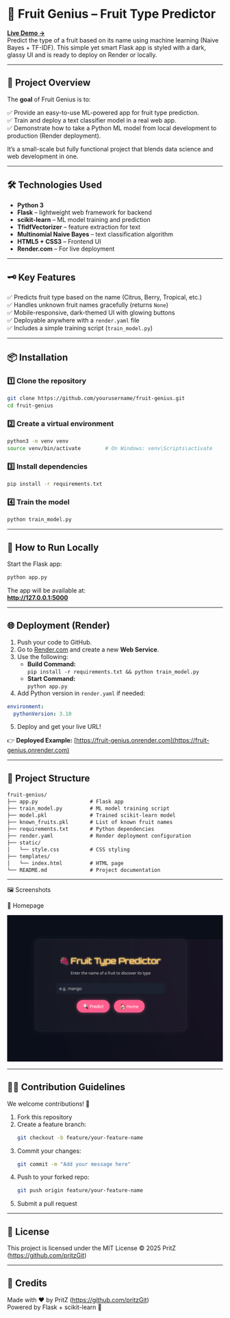 
# 🍓 Fruit Genius – Fruit Type Predictor

**[Live Demo →](https://fruit-genius.onrender.com)**  
Predict the type of a fruit based on its name using machine learning (Naive Bayes + TF-IDF). This simple yet smart Flask app is styled with a dark, glassy UI and is ready to deploy on Render or locally.

---

## 📖 Project Overview

The **goal** of Fruit Genius is to:  

✅ Provide an easy-to-use ML-powered app for fruit type prediction.  
✅ Train and deploy a text classifier model in a real web app.  
✅ Demonstrate how to take a Python ML model from local development to production (Render deployment).  

It’s a small-scale but fully functional project that blends data science and web development in one.

---

## 🛠️ Technologies Used

- **Python 3**
- **Flask** – lightweight web framework for backend
- **scikit-learn** – ML model training and prediction
- **TfidfVectorizer** – feature extraction for text
- **Multinomial Naive Bayes** – text classification algorithm
- **HTML5 + CSS3** – Frontend UI
- **Render.com** – For live deployment

---

## 🗝️ Key Features

✅ Predicts fruit type based on the name (Citrus, Berry, Tropical, etc.)  
✅ Handles unknown fruit names gracefully (returns `None`)  
✅ Mobile-responsive, dark-themed UI with glowing buttons  
✅ Deployable anywhere with a `render.yaml` file  
✅ Includes a simple training script (`train_model.py`)  

---

## 📦 Installation

### 1️⃣ Clone the repository
```bash
git clone https://github.com/yourusername/fruit-genius.git
cd fruit-genius
```

### 2️⃣ Create a virtual environment
```bash
python3 -m venv venv
source venv/bin/activate        # On Windows: venv\Scripts\activate
```

### 3️⃣ Install dependencies
```bash
pip install -r requirements.txt
```

### 4️⃣ Train the model
```bash
python train_model.py
```

---

## 🚀 How to Run Locally

Start the Flask app:  

```bash
python app.py
```

The app will be available at:  
**http://127.0.0.1:5000**

---

## 🌐 Deployment (Render)

1. Push your code to GitHub.  
2. Go to [Render.com](https://render.com) and create a new **Web Service**.  
3. Use the following:  
   - **Build Command:**  
     `pip install -r requirements.txt && python train_model.py`
   - **Start Command:**  
     `python app.py`
4. Add Python version in `render.yaml` if needed:  
```yaml
environment:
  pythonVersion: 3.10
```
5. Deploy and get your live URL!  

👉 **Deployed Example:** [https://fruit-genius.onrender.com](https://fruit-genius.onrender.com)

---

## 📁 Project Structure

```
fruit-genius/
├── app.py                 # Flask app
├── train_model.py         # ML model training script
├── model.pkl              # Trained scikit-learn model
├── known_fruits.pkl       # List of known fruit names
├── requirements.txt       # Python dependencies
├── render.yaml            # Render deployment configuration
├── static/
│   └── style.css          # CSS styling
├── templates/
│   └── index.html         # HTML page
└── README.md              # Project documentation
```

---

🖼️ Screenshots

🌟 Homepage

![Screenshot](assets/screenshot.png)

---

## 👨‍💻 Contribution Guidelines

We welcome contributions! 🚀  

1. Fork this repository  
2. Create a feature branch:  
   ```bash
   git checkout -b feature/your-feature-name
   ```
3. Commit your changes:  
   ```bash
   git commit -m "Add your message here"
   ```
4. Push to your forked repo:  
   ```bash
   git push origin feature/your-feature-name
   ```
5. Submit a pull request

---

## 📜 License

This project is licensed under the MIT License © 2025 PritZ (https://github.com/pritzGit)

---

## 🌟 Credits

Made with ❤️ by PritZ (https://github.com/pritzGit)  
Powered by Flask + scikit-learn 🍍
